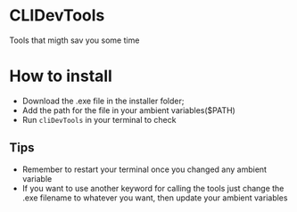 # CLIDevTools
Tools that migth sav you some time 

# How to install
* Download the .exe file in the installer folder;
* Add the path for the file in your ambient variables($PATH)
* Run `cliDevTools` in your terminal to check

## Tips
* Remember to restart your terminal once you changed any ambient variable
* If you want to use another keyword for calling the tools just change the .exe filename to whatever you want, then update your ambient variables
